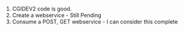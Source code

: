 1. CGIDEV2 code is good.
2. Create a webservice - Still Pending 
3. Consume a POST, GET webservice - I can consider this complete 
